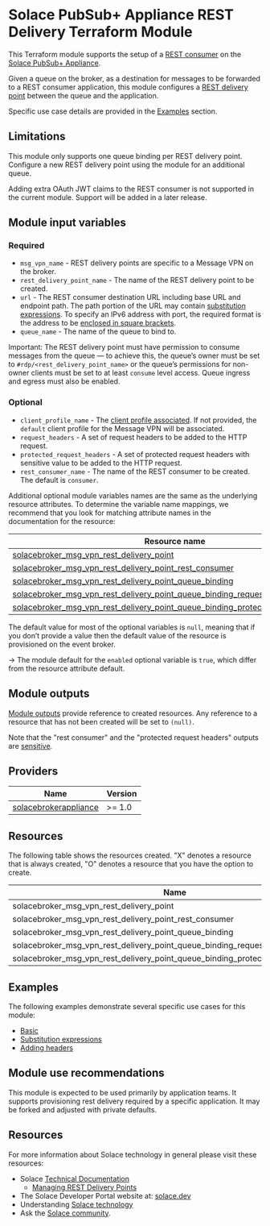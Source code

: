 # Solace PubSub+ Appliance REST Delivery Terraform Module

This Terraform module supports the setup of a [REST consumer](https://docs.solace.com/API/REST/REST-Consumers.htm) on the [Solace PubSub+ Appliance](https://solace.com/products/event-broker/).

Given a queue on the broker, as a destination for messages to be forwarded to a REST consumer application, this module configures a [REST delivery point](https://docs.solace.com/API/REST/REST-Consumers.htm#_Toc433874658) between the queue and the application.

Specific use case details are provided in the [Examples](#examples) section.

## Limitations

This module only supports one queue binding per REST delivery point. Configure a new REST delivery point using the module for an additional queue.

Adding extra OAuth JWT claims to the REST consumer is not supported in the current module. Support will be added in a later release.

## Module input variables

### Required

* `msg_vpn_name` - REST delivery points are specific to a Message VPN on the broker.
* `rest_delivery_point_name` - The name of the REST delivery point to be created.
* `url` - The REST consumer destination URL including base URL and endpoint path. The path portion of the URL may contain [substitution expressions](https://docs.solace.com/Messaging/Substitution-Expressions-Overview.htm). To specify an IPv6 address with port, the required format is the address to be [enclosed in square brackets](https://www.rfc-editor.org/rfc/rfc3986.html#section-3.2.2).
* `queue_name` - The name of the queue to bind to.

Important: The REST delivery point must have permission to consume messages from the queue — to achieve this, the queue’s owner must be set to `#rdp/<rest_delivery_point_name>` or the queue’s permissions for non-owner clients must be set to at least `consume` level access. Queue ingress and egress must also be enabled.

### Optional

* `client_profile_name` - The [client profile associated](https://docs.solace.com/Services/Managing-RDPs.htm#associating-client-profiles-with-REST-delivery-points). If not provided, the `default` client profile for the Message VPN will be associated.
* `request_headers` - A set of request headers to be added to the HTTP request.
* `protected_request_headers` - A set of protected request headers with sensitive value to be added to the HTTP request.
* `rest_consumer_name` - The name of the REST consumer to be created. The default is `consumer`.

Additional optional module variables names are the same as the underlying resource attributes. To determine the variable name mappings, we recommend that you look for matching attribute names in the documentation for the resource:

| Resource name |
|---------------|
|[solacebroker_msg_vpn_rest_delivery_point](https://registry.terraform.io/providers/SolaceProducts/solacebrokerappliance/latest/docs/resources/msg_vpn_rest_delivery_point#optional)|
|[solacebroker_msg_vpn_rest_delivery_point_rest_consumer](https://registry.terraform.io/providers/SolaceProducts/solacebrokerappliance/latest/docs/resources/msg_vpn_rest_delivery_point_rest_consumer#optional)|
|[solacebroker_msg_vpn_rest_delivery_point_queue_binding](https://registry.terraform.io/providers/SolaceProducts/solacebrokerappliance/latest/docs/resources/msg_vpn_rest_delivery_point_queue_binding#optional)|
|[solacebroker_msg_vpn_rest_delivery_point_queue_binding_request_header](https://registry.terraform.io/providers/SolaceProducts/solacebrokerappliance/latest/docs/resources/msg_vpn_rest_delivery_point_queue_binding_request_header#optional)|
|[solacebroker_msg_vpn_rest_delivery_point_queue_binding_protected_request_header](https://registry.terraform.io/providers/SolaceProducts/solacebrokerappliance/latest/docs/resources/msg_vpn_rest_delivery_point_queue_binding_protected_request_header#optional)|

The default value for most of the optional variables is `null`, meaning that if you don’t provide a value then the default value of the resource is provisioned on the event broker.

-> The module default for the `enabled` optional variable is `true`, which differ from the resource attribute default.

## Module outputs

[Module outputs](https://developer.hashicorp.com/terraform/language/values/outputs) provide reference to created resources. Any reference to a resource that has not been created will be set to `(null)`.

Note that the "rest consumer" and the "protected request headers" outputs are [sensitive](https://developer.hashicorp.com/terraform/language/values/outputs#sensitive-suppressing-values-in-cli-output).

## Providers

| Name | Version |
|------|---------|
| <a name="provider_solacebrokerappliance"></a> [solacebrokerappliance](https://registry.terraform.io/providers/SolaceProducts/solacebrokerappliance/latest) | >= 1.0 |

## Resources

The following table shows the resources created. "X" denotes a resource that is always created, "O" denotes a resource that you have the option to create.  

| Name | |
|------|------|
| solacebroker_msg_vpn_rest_delivery_point | X |
| solacebroker_msg_vpn_rest_delivery_point_rest_consumer | X |
| solacebroker_msg_vpn_rest_delivery_point_queue_binding | X |
| solacebroker_msg_vpn_rest_delivery_point_queue_binding_request_header | O |
| solacebroker_msg_vpn_rest_delivery_point_queue_binding_protected_request_header | O |

## Examples

The following examples demonstrate several specific use cases for this module:

- [Basic](examples/basic)
- [Substitution expressions](examples/using-substitution-expressions)
- [Adding headers](examples/adding-headers)

## Module use recommendations

This module is expected to be used primarily by application teams. It supports provisioning rest delivery required by a specific application. It may be forked and adjusted with private defaults.

## Resources

For more information about Solace technology in general please visit these resources:

- Solace [Technical Documentation](https://docs.solace.com/)
    - [Managing REST Delivery Points](https://docs.solace.com/Services/Managing-RDPs.htm)
- The Solace Developer Portal website at: [solace.dev](//solace.dev/)
- Understanding [Solace technology](//solace.com/products/platform/)
- Ask the [Solace community](//dev.solace.com/community/).
